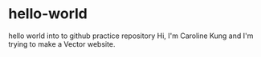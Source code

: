 # hello-world
hello world into to github practice repository
Hi, I'm Caroline Kung and I'm trying to make a Vector website.
